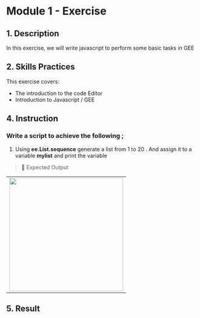 # Module 1 - Exercise 

## 1. Description

In this exercise, we will write javascript  to perform some basic tasks in GEE  



## 2. Skills Practices

This exercise covers:

- The introduction to the code  Editor
- Introduction to Javascript / GEE 



## 4. Instruction
### Write a script to achieve the following ;
1. Using **ee.List.sequence** generate a list from 1 to 20 . And assign it to a variable  **mylist**  and print  the variable

> :pushpin: Expected Output <br>

<table style="border: 0;">
  <tr> 
    <td vlign="center" style="border: 0;"><img src="https://github.com/ernest19/SNV/blob/main/img/exercise/mod1_q1.png" width="300"></td>
  </tr>
</table>


## 5. Result
